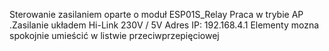 Sterowanie zasilaniem oparte o moduł ESP01S_Relay
Praca w trybie AP
.Zasilanie układem Hi-Link 230V / 5V
Adres IP: 192.168.4.1
Elementy mozna spokojnie umieścić w listwie przeciwprzepięciowej
